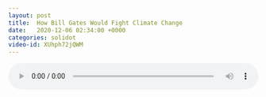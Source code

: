 ```yaml
---
layout: post
title:  How Bill Gates Would Fight Climate Change
date:   2020-12-06 02:34:00 +0000
categories: solidot
video-id: XUhph72jQWM
---
```


<audio src="/assets/a524a3c4a90c35eca55e0042f7071b5d.mp3" style="width: 100%;" controls></audio>

